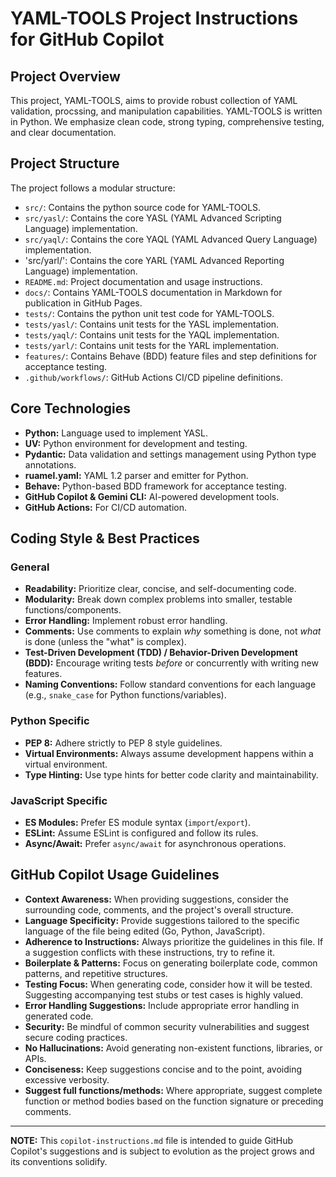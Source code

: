 # YAML-TOOLS Project Instructions for GitHub Copilot

## Project Overview
This project, YAML-TOOLS, aims to provide robust collection of YAML validation, procssing, and manipulation capabilities. YAML-TOOLS is written in Python. 
We emphasize clean code, strong typing, comprehensive testing, and clear documentation.

## Project Structure
The project follows a modular structure:
- `src/`: Contains the python source code for YAML-TOOLS.
- `src/yasl/`: Contains the core YASL (YAML Advanced Scripting Language) implementation.
- `src/yaql/`: Contains the core YAQL (YAML Advanced Query Language) implementation.
- 'src/yarl/': Contains the core YARL (YAML Advanced Reporting Language) implementation.
- `README.md`: Project documentation and usage instructions.
- `docs/`: Contains YAML-TOOLS documentation in Markdown for publication in GitHub Pages.
- `tests/`: Contains the python unit test code for YAML-TOOLS.
- `tests/yasl/`: Contains unit tests for the YASL implementation.
- `tests/yaql/`: Contains unit tests for the YAQL implementation.
- `tests/yarl/`: Contains unit tests for the YARL implementation.
- `features/`: Contains Behave (BDD) feature files and step definitions for acceptance testing.
- `.github/workflows/`: GitHub Actions CI/CD pipeline definitions.

## Core Technologies
- **Python:** Language used to implement YASL.
- **UV:** Python environment for development and testing.
- **Pydantic:** Data validation and settings management using Python type annotations.
- **ruamel.yaml:** YAML 1.2 parser and emitter for Python.
- **Behave:** Python-based BDD framework for acceptance testing.
- **GitHub Copilot & Gemini CLI:** AI-powered development tools.
- **GitHub Actions:** For CI/CD automation.

## Coding Style & Best Practices

### General
- **Readability:** Prioritize clear, concise, and self-documenting code.
- **Modularity:** Break down complex problems into smaller, testable functions/components.
- **Error Handling:** Implement robust error handling.
- **Comments:** Use comments to explain *why* something is done, not *what* is done (unless the "what" is complex).
- **Test-Driven Development (TDD) / Behavior-Driven Development (BDD):** Encourage writing tests *before* or concurrently with writing new features.
- **Naming Conventions:** Follow standard conventions for each language (e.g., `snake_case` for Python functions/variables).

### Python Specific
- **PEP 8:** Adhere strictly to PEP 8 style guidelines.
- **Virtual Environments:** Always assume development happens within a virtual environment.
- **Type Hinting:** Use type hints for better code clarity and maintainability.

### JavaScript Specific
- **ES Modules:** Prefer ES module syntax (`import`/`export`).
- **ESLint:** Assume ESLint is configured and follow its rules.
- **Async/Await:** Prefer `async/await` for asynchronous operations.

## GitHub Copilot Usage Guidelines

- **Context Awareness:** When providing suggestions, consider the surrounding code, comments, and the project's overall structure.
- **Language Specificity:** Provide suggestions tailored to the specific language of the file being edited (Go, Python, JavaScript).
- **Adherence to Instructions:** Always prioritize the guidelines in this file. If a suggestion conflicts with these instructions, try to refine it.
- **Boilerplate & Patterns:** Focus on generating boilerplate code, common patterns, and repetitive structures.
- **Testing Focus:** When generating code, consider how it will be tested. Suggesting accompanying test stubs or test cases is highly valued.
- **Error Handling Suggestions:** Include appropriate error handling in generated code.
- **Security:** Be mindful of common security vulnerabilities and suggest secure coding practices.
- **No Hallucinations:** Avoid generating non-existent functions, libraries, or APIs.
- **Conciseness:** Keep suggestions concise and to the point, avoiding excessive verbosity.
- **Suggest full functions/methods:** Where appropriate, suggest complete function or method bodies based on the function signature or preceding comments.

---
**NOTE:** This `copilot-instructions.md` file is intended to guide GitHub Copilot's suggestions and is subject to evolution as the project grows and its conventions solidify.
